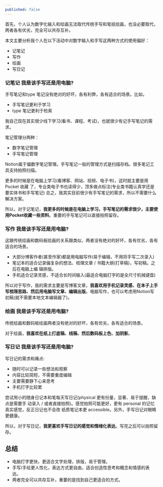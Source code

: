 ```yaml
---
published: false
---
```

首先，个人认为数字化输入和绘画无法取代传统手写和笔纸绘画，也没必要取代，两者各有优劣，完全可以共存互补。

本文主要分析我个人在以下活动中对数字输入和手写这两种方式的使用偏好：

- 记笔记
- 写作
- 绘画
- 写日记

### 记笔记 我是该手写还是用电脑?

手写笔记和type 笔记没有绝对的好坏，各有利弊，各有适合的场景。比如，

- 手写笔记更利于学习
- type 笔记更利于检索

我自己现在其实很少线下学习(看书、课程、考试)，也就很少有记手写笔记的需求。

笔记管理分两种：

- 数字笔记管理
- 手写笔记管理

Notion属于偏数字笔记管理。手写笔记一般的管理方式是扫描存档。很多笔记工具支持拍照扫描。

更多的时候是在电脑上学习(看博客、网站、视频、电子书)，这时就主要是用 Pocket 收藏
了，专业类电子书也读得少，顶多做点标注(专业类书籍认真学还是要实体书和手写笔记) 
总之，我其实目前很少有手写笔记的需求，所以不需要什么解决方案。

所以，对于记笔记，**我更多的时候是在电脑上学习，手写笔记的需求很少，主要使用Pocket收藏一些资料**。重要的手写笔记可以直接拍照留存。

### 写作 我是该手写还是用电脑?

这跟传统绘画和数码板绘画的关系跟类似，两者没有绝对的好坏，各有优劣，各有适合的场景。

- 大部分博客作者(甚至作家)都是用电脑写作(易于编辑，不用将手写二次录入)
- 笔记本的适合记录偏复杂的想法、梳理文章 / 书籍大纲(打草稿)，写初稿。之后在电脑上编
辑排版。
- 手机适合记录灵感，不适合⻓时间输入(最适合电脑打字的是全尺寸机械键盘)

所以对于写作，我的需求主要是写博客文章，**我喜欢用手机记录灵感、在本子上手写梳理思路、然后用电脑写文章、编辑出版**。电脑写作，也可以考虑用Notion写初稿(就不需要本地文本编辑器了)。

### 绘画 我是该手写还是用电脑?

传统绘画和数码板绘画两者没有绝对的好坏，各有优劣，各有适合的场景。

对于绘画，**我喜欢在纸上打底稿、线稿、然后数码板上色、加阴影**。

### 写日记 我是该手写还是用电脑?
写日记的需求和痛点:

- 随时可以记录一些想法和观察
- 内容比较简短，不需要重度编辑
- 主要需要静下心来思考
- 手机打字比较累

尝试用小的随身日记本和笔每天写日记(physical 更有份量，显著、易于提醒，缺点是需要手
动录入 / 或者直接拍照)。感觉拍照可能更好，更有 personal 的记忆真实感觉，反正日记也不会改 
纸质笔记本更 accessible。另外，手写日记对眼睛更健康。

所以，对于写日记，**我更喜欢手写日记的感觉和情绪化表达**。写完之后可以拍照留存。

## 总结

- 电脑打字更快，更适合文字处理，排版，易于管理。
- 手写/手绘更人性化，表达方式更自由，适合创造性思考和概念和情感的表达。
- 两者完全可以共存互补，重要的是找到自己更适合的方式。
